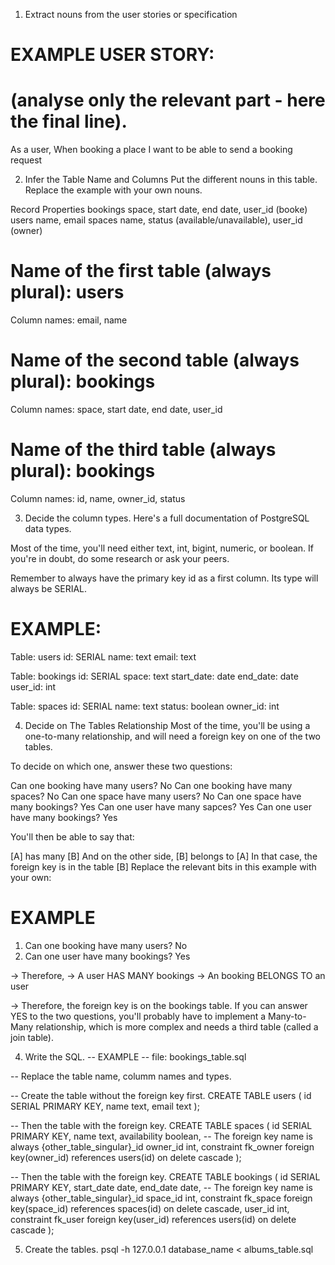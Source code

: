 1. Extract nouns from the user stories or specification
# EXAMPLE USER STORY:
# (analyse only the relevant part - here the final line).

As a user,
When booking a place I want to be able to send a booking request

2. Infer the Table Name and Columns
Put the different nouns in this table. Replace the example with your own nouns.

Record	    Properties
bookings    space, start date, end date, user_id (booke)
users       name, email
spaces      name, status (available/unavailable), user_id (owner) 

# Name of the first table (always plural): users

Column names: email, name

# Name of the second table (always plural): bookings

Column names: space, start date, end date, user_id

# Name of the third table (always plural): bookings

Column names: id, name, owner_id, status


3. Decide the column types.
Here's a full documentation of PostgreSQL data types.

Most of the time, you'll need either text, int, bigint, numeric, or boolean. If you're in doubt, do some research or ask your peers.

Remember to always have the primary key id as a first column. Its type will always be SERIAL.

# EXAMPLE:

Table: users
id: SERIAL
name: text
email: text

Table: bookings
id: SERIAL
space: text
start_date: date
end_date: date
user_id: int

Table: spaces
id: SERIAL
name: text
status: boolean
owner_id: int

4. Decide on The Tables Relationship
Most of the time, you'll be using a one-to-many relationship, and will need a foreign key on one of the two tables.

To decide on which one, answer these two questions:

Can one booking have many users? No
Can one booking have many spaces? No
Can one space have many users? No
Can one space have many bookings? Yes
Can one user have many sapces? Yes
Can one user have many bookings? Yes

You'll then be able to say that:

[A] has many [B]
And on the other side, [B] belongs to [A]
In that case, the foreign key is in the table [B]
Replace the relevant bits in this example with your own:

# EXAMPLE

1. Can one booking have many users? No
2. Can one user have many bookings? Yes

-> Therefore,
-> A user HAS MANY bookings
-> An booking BELONGS TO an user

-> Therefore, the foreign key is on the bookings table.
If you can answer YES to the two questions, you'll probably have to implement a Many-to-Many relationship, which is more complex and needs a third table (called a join table).

4. Write the SQL.
-- EXAMPLE
-- file: bookings_table.sql

-- Replace the table name, columm names and types.

-- Create the table without the foreign key first.
CREATE TABLE users (
    id SERIAL PRIMARY KEY,
    name text,
    email text
);

-- Then the table with the foreign key.
CREATE TABLE spaces (
  id SERIAL PRIMARY KEY,
  name text,
  availability boolean,
-- The foreign key name is always {other_table_singular}_id
  owner_id int,
  constraint fk_owner foreign key(owner_id)
    references users(id)
    on delete cascade
);

-- Then the table with the foreign key.
CREATE TABLE bookings (
  id SERIAL PRIMARY KEY,
  start_date date,
  end_date date,
-- The foreign key name is always {other_table_singular}_id
  space_id int,
  constraint fk_space foreign key(space_id)
    references spaces(id)
    on delete cascade,
  user_id int,
  constraint fk_user foreign key(user_id)
    references users(id)
    on delete cascade
);

5. Create the tables.
psql -h 127.0.0.1 database_name < albums_table.sql